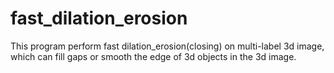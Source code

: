 # fast_dilation_erosion
This program perform fast dilation_erosion(closing) on multi-label 3d image, which can fill gaps or smooth the edge of 3d objects in the 3d image.
